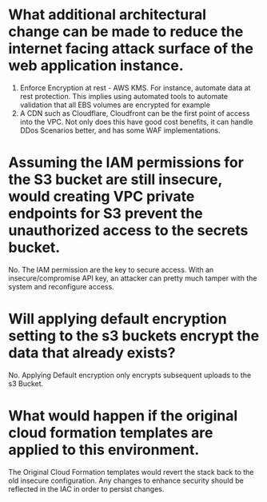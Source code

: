 
# What additional architectural change can be made to reduce the internet facing attack surface of the web application instance.

1. Enforce Encryption at rest - AWS KMS.  For instance, automate data at rest protection. This implies using automated tools to automate validation that all EBS volumes are encrypted for example
2. A CDN such as Cloudflare, Cloudfront can be the first point of access into the VPC. Not only does this have good cost benefits, it can handle DDos Scenarios better, and has some WAF implementations.

# Assuming the IAM permissions for the S3 bucket are still insecure, would creating VPC private endpoints for S3 prevent the unauthorized access to the secrets bucket.
No. The IAM permission are the key to secure access. With an insecure/compromise API key, an attacker can pretty much tamper with the system and reconfigure access.

# Will applying default encryption setting to the s3 buckets encrypt the data that already exists?
No. Applying Default encryption only encrypts subsequent uploads to the s3 Bucket.

# What would happen if the original cloud formation templates are applied to this environment.
The Original Cloud Formation templates would revert the stack back to the old insecure configuration. Any changes to enhance security should be reflected in the IAC in order to persist changes. 
